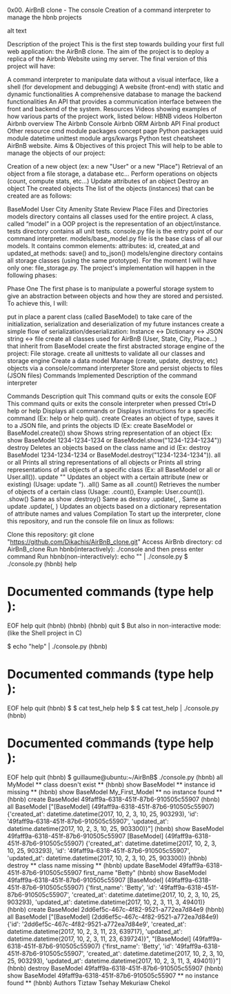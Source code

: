 0x00. AirBnB clone - The console
Creation of a command interpreter to manage the hbnb projects

alt text

Description of the project
This is the first step towards building your first full web application: the AirBnB clone. The aim of the project is to deploy a replica of the Airbnb Website using my server. The final version of this project will have:

A command interpreter to manipulate data without a visual interface, like a shell (for development and debugging)
A website (front-end) with static and dynamic functionalities
A comprehensive database to manage the backend functionalities
An API that provides a communication interface between the front and backend of the system.
Resources
Videos showing examples of how various parts of the project work, listed below:
HBNB videos
Holberton Airbnb overview
The Airbnb Console
Airbnb ORM
Airbnb API
Final product
Other resource
cmd module
packages concept page
Python packages
uuid module
datetime
unittest module
args/kwargs
Python test cheatsheet
AirBnB website.
Aims & Objectives of this project
This will help to be able to manage the objects of our project:

Creation of a new object (ex: a new "User" or a new "Place")
Retrieval of an object from a file storage, a database etc… 
Perform operations on objects (count, compute stats, etc…)
Update attributes of an object
Destroy an object
The created objects
The list of the objects (instances) that can be created are as follows:

BaseModel
User
City
Amenity
State
Review
Place
Files and Directories
models directory contains all classes used for the entire project. A class, called “model” in a OOP project is the representation of an object/instance.
tests directory contains all unit tests.
console.py file is the entry point of our command interpreter.
models/base_model.py file is the base class of all our models. It contains common elements:
attributes: id, created_at and updated_at
methods: save() and to_json()
models/engine directory contains all storage classes (using the same prototype). For the moment I will have only one: file_storage.py.
The project's implementation will happen in the following phases:

Phase One
The first phase is to manipulate a powerful storage system to give an abstraction between objects and how they are stored and persisted. To achieve this, I will:

put in place a parent class (called BaseModel) to take care of the initialization, serialization and deserialization of my future instances
create a simple flow of serialization/deserialization: Instance <-> Dictionary <-> JSON string <-> file
create all classes used for AirBnB (User, State, City, Place…) that inherit from BaseModel
create the first abstracted storage engine of the project: File storage.
create all unittests to validate all our classes and storage engine
Create a data model
Manage (create, update, destroy, etc) objects via a console/command interpreter
Store and persist objects to files (JSON files)
Commands Implemented
Description of the command interpreter

Commands	Description
quit	This command quits or exits the console
EOF	This command quits or exits the console interpreter when pressed Ctrl+D
help or help <command>	Displays all commands or Displays instructions for a specific command (Ex: help or help quit).
create <class>	Creates an object of type, saves it to a JSON file, and prints the objects ID (Ex: create BaseModel or BaseModel.create())
show <class> <ID>	Shows string representation of an object (Ex: show BaseModel 1234-1234-1234 or BaseModel.show("1234-1234-1234"))
destroy <class> <ID>	Deletes an objects based on the class name and id (Ex: destroy BaseModel 1234-1234-1234 or BaseModel.destroy("1234-1234-1234")).
all or all <class>	Prints all string representations of all objects or Prints all string representations of all objects of a specific class (Ex: all BaseModel or all or User.all()).
update <class> <id> <attribute name> "<attribute value>"	Updates an object with a certain attribute (new or existing) (Usage: update <class name> <id> <attribute name> "<attribute value>).
<class>.all()	Same as all <class>
<class>.count()	Retrieves the number of objects of a certain class (Usage: <class name>.count(), Example: User.count()).
<class>.show(<ID>)	Same as show <class> <ID>
<class>.destroy(<ID>)	Same as destroy <class> <ID>
<class>.update(<ID>, <attribute name>, <attribute value>	Same as update <class> <ID> <attribute name> <attribute value>
<class>.update(<ID>, <dictionary representation>)	Updates an objects based on a dictionary representation of attribute names and values
Compilation
To start up the interpreter, clone this repository, and run the console file on linux as follows:

Clone this repository: git clone "https://github.com/Dikachis/AirBnB_clone.git"
Access AirBnb directory: cd AirBnB_clone
Run hbnb(interactively): ./console and then press enter command
Run hbnb(non-interactively): echo "<command>" | ./console.py
$ ./console.py
(hbnb) help

Documented commands (type help <topic>):
========================================
EOF  help  quit
(hbnb) 
(hbnb) 
(hbnb) quit
$
But also in non-interactive mode: (like the Shell project in C)

$ echo "help" | ./console.py
(hbnb)

Documented commands (type help <topic>):
========================================
EOF  help  quit
(hbnb) 
$
$ cat test_help
help
$
$ cat test_help | ./console.py
(hbnb)

Documented commands (type help <topic>):
========================================
EOF  help  quit
(hbnb)
$
guillaume@ubuntu:~/AirBnB$ ./console.py
(hbnb) all MyModel
** class doesn't exist **
(hbnb) show BaseModel
** instance id missing **
(hbnb) show BaseModel My_First_Model
** no instance found **
(hbnb) create BaseModel
49faff9a-6318-451f-87b6-910505c55907
(hbnb) all BaseModel
["[BaseModel] (49faff9a-6318-451f-87b6-910505c55907) {'created_at': datetime.datetime(2017, 10, 2, 3, 10, 25, 903293), 'id': '49faff9a-6318-451f-87b6-910505c55907', 'updated_at': datetime.datetime(2017, 10, 2, 3, 10, 25, 903300)}"]
(hbnb) show BaseModel 49faff9a-6318-451f-87b6-910505c55907
[BaseModel] (49faff9a-6318-451f-87b6-910505c55907) {'created_at': datetime.datetime(2017, 10, 2, 3, 10, 25, 903293), 'id': '49faff9a-6318-451f-87b6-910505c55907', 'updated_at': datetime.datetime(2017, 10, 2, 3, 10, 25, 903300)}
(hbnb) destroy
** class name missing **
(hbnb) update BaseModel 49faff9a-6318-451f-87b6-910505c55907 first_name "Betty"
(hbnb) show BaseModel 49faff9a-6318-451f-87b6-910505c55907
[BaseModel] (49faff9a-6318-451f-87b6-910505c55907) {'first_name': 'Betty', 'id': '49faff9a-6318-451f-87b6-910505c55907', 'created_at': datetime.datetime(2017, 10, 2, 3, 10, 25, 903293), 'updated_at': datetime.datetime(2017, 10, 2, 3, 11, 3, 49401)}
(hbnb) create BaseModel
2dd6ef5c-467c-4f82-9521-a772ea7d84e9
(hbnb) all BaseModel
["[BaseModel] (2dd6ef5c-467c-4f82-9521-a772ea7d84e9) {'id': '2dd6ef5c-467c-4f82-9521-a772ea7d84e9', 'created_at': datetime.datetime(2017, 10, 2, 3, 11, 23, 639717), 'updated_at': datetime.datetime(2017, 10, 2, 3, 11, 23, 639724)}", "[BaseModel] (49faff9a-6318-451f-87b6-910505c55907) {'first_name': 'Betty', 'id': '49faff9a-6318-451f-87b6-910505c55907', 'created_at': datetime.datetime(2017, 10, 2, 3, 10, 25, 903293), 'updated_at': datetime.datetime(2017, 10, 2, 3, 11, 3, 49401)}"]
(hbnb) destroy BaseModel 49faff9a-6318-451f-87b6-910505c55907
(hbnb) show BaseModel 49faff9a-6318-451f-87b6-910505c55907
** no instance found **
(hbnb) 
Authors
Tiztaw Tsehay
Mekuriaw Chekol
